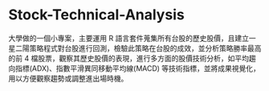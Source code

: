 # Stock-Technical-Analysis
大學做的一個小專案，主要運用 R 語言套件蒐集所有台股的歷史股價，且建立一星二陽策略程式對台股進行回測，檢驗此策略在台股的成效，並分析策略勝率最高的前 4 檔股票，觀察其歷史股價的表現，進行多方面的股價技術分析，如平均趨向指標(ADX)、指數平滑異同移動平均線(MACD) 等技術指標，並將成果視覺化，用以方便觀察趨勢或調整進出場時機。
